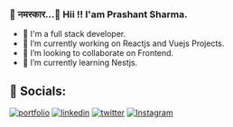 ### 🙏 नमस्कार...👋 Hii !! I'am Prashant Sharma.

- 🤝 I'm a full stack developer.
- 🔭 I’m currently working on Reactjs and Vuejs Projects. 
- 👯 I’m looking to collaborate on Frontend.
- 🌱 I’m currently learning Nestjs.


## 🔗 Socials:
[![portfolio](https://img.shields.io/badge/my_portfolio-000?style=for-the-badge&logo=ko-fi&logoColor=white)](https://katherineoelsner.com/)
[![linkedin](https://img.shields.io/badge/LinkedIn-%230077B5.svg?logo=linkedin&logoColor=white)](https://www.linkedin.com/)
[![twitter](https://img.shields.io/badge/Twitter-%231DA1F2.svg?logo=Twitter&logoColor=white)](https://twitter.com/)
[![Instagram](https://img.shields.io/badge/Instagram-%23E4405F.svg?logo=Instagram&logoColor=white)](https://twitter.com/)

